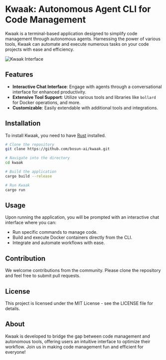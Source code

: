 # Kwaak: Autonomous Agent CLI for Code Management

Kwaak is a terminal-based application designed to simplify code management through autonomous agents. Harnessing the power of various tools, Kwaak can automate and execute numerous tasks on your code projects with ease and efficiency.

![Kwaak Interface](doc/interface.gif)

## Features
- **Interactive Chat Interface**: Engage with agents through a conversational interface for enhanced productivity.
- **Extensive Tool Support**: Utilize various tools and libraries like `bollard` for Docker operations, and more.
- **Customizable**: Easily extendable with additional tools and integrations.

## Installation
To install Kwaak, you need to have [Rust](https://www.rust-lang.org/tools/install) installed.

```bash
# Clone the repository
git clone https://github.com/bosun-ai/kwaak.git

# Navigate into the directory
cd kwaak

# Build the application
cargo build --release

# Run Kwaak
cargo run
```

## Usage
Upon running the application, you will be prompted with an interactive chat interface where you can:

- Run specific commands to manage code.
- Build and execute Docker containers directly from the CLI.
- Integrate and automate workflows with ease.

## Contribution
We welcome contributions from the community. Please clone the repository and feel free to submit pull requests.

## License
This project is licensed under the MIT License - see the LICENSE file for details.

## About
Kwaak is developed to bridge the gap between code management and autonomous tools, offering users an intuitive interface to optimize their workflow. Join us in making code management fun and efficient for everyone!
